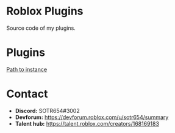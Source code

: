 # Roblox Plugins
Source code of my plugins.

# Plugins
[Path to instance](https://devforum.roblox.com/t/small-plugin-path-to-instance/1641945)

# Contact
* **Discord:** SOTR654#3002
* **Devforum:** https://devforum.roblox.com/u/sotr654/summary
* **Talent hub:** https://talent.roblox.com/creators/168169183

